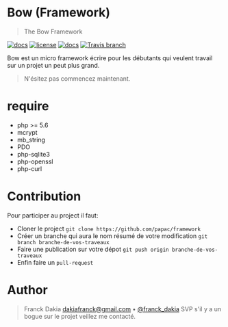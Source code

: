 # Bow (Framework)
> The Bow Framework

[![docs](https://img.shields.io/packagist/v/papac/bow.svg?style=flat-square)](https://packagist.org/papac/bow)
[![license](https://img.shields.io/github/license/mashape/apistatus.svg?style=flat-square)](https://github.com/papac/framework/blob/master/LICENSE)
[![docs](https://img.shields.io/badge/docs-read%20docs-blue.svg?style=flat-square)](https://papac.github.com/bow)
[![Travis branch](https://img.shields.io/travis/papac/framework/master.svg?style=flat-square)](https://travis-ci.com/papac/framework)

Bow est un micro framework écrire pour les débutants qui veulent travail sur un projet un peut plus
grand.

> N'ésitez pas commencez maintenant.

# require

+ php >= 5.6
+ mcrypt
+ mb_string
+ PDO
+ php-sqlite3
+ php-openssl
+ php-curl

# Contribution

Pour participer au project il faut:

+ Cloner le project `git clone https://github.com/papac/framework`
+ Créer un branche qui aura le nom résumé de votre modification `git branch branche-de-vos-traveaux`
+ Faire une publication sur votre dépot `git push origin branche-de-vos-traveaux`
+ Enfin faire un `pull-request`

# Author
> Franck Dakia <dakiafranck@gmail.com> &bull; [@franck_dakia](https://twitter.com/franck_dakia)
> SVP s'il y a un bogue sur le projet veillez me contacté.